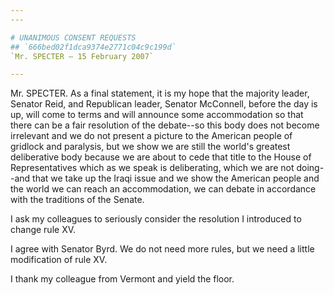 ```yaml
---
---

# UNANIMOUS CONSENT REQUESTS
## `666bed02f1dca9374e2771c04c9c199d`
`Mr. SPECTER — 15 February 2007`

---
```



Mr. SPECTER. As a final statement, it is my hope that the majority 
leader, Senator Reid, and Republican leader, Senator McConnell, before 
the day is up, will come to terms and will announce some accommodation 
so that there can be a fair resolution of the debate--so this body does 
not become irrelevant and we do not present a picture to the American 
people of gridlock and paralysis, but we show we are still the world's 
greatest deliberative body because we are about to cede that title to 
the House of Representatives which as we speak is deliberating, which 
we are not doing--and that we take up the Iraqi issue and we show the 
American people and the world we can reach an accommodation, we can 
debate in accordance with the traditions of the Senate.

I ask my colleagues to seriously consider the resolution I introduced 
to change rule XV.

I agree with Senator Byrd. We do not need more rules, but we need a 
little modification of rule XV.

I thank my colleague from Vermont and yield the floor.